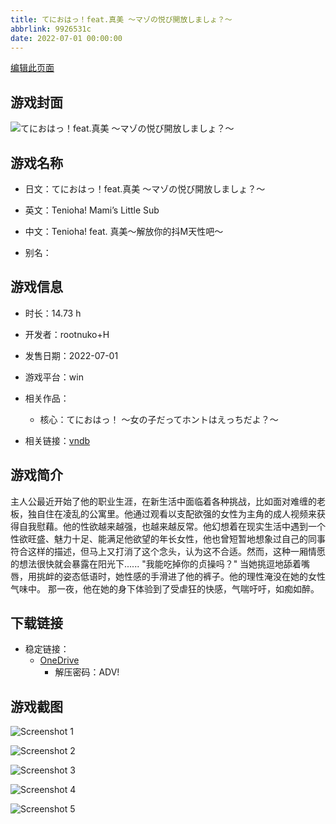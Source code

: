 ```yaml
---
title: てにおはっ！feat.真美 〜マゾの悦び開放しましょ？〜
abbrlink: 9926531c
date: 2022-07-01 00:00:00
---
```

[编辑此页面](https://github.com/ACG-3/ADV3-source/blob/main/source/_posts/games/%E3%81%A6%E3%81%AB%E3%81%8A%E3%81%AF%E3%81%A3%EF%BC%81feat.%E7%9C%9F%E7%BE%8E%20%E3%80%9C%E3%83%9E%E3%82%BE%E3%81%AE%E6%82%A6%E3%81%B3%E9%96%8B%E6%94%BE%E3%81%97%E3%81%BE%E3%81%97%E3%82%87%EF%BC%9F%E3%80%9C.md)

## 游戏封面

![てにおはっ！feat.真美 〜マゾの悦び開放しましょ？〜](https://pan.timero.xyz/d/onedrive/img_lib_001/%E3%81%A6%E3%81%AB%E3%81%8A%E3%81%AF%E3%81%A3%EF%BC%81feat.%E7%9C%9F%E7%BE%8E%20%E3%80%9C%E3%83%9E%E3%82%BE%E3%81%AE%E6%82%A6%E3%81%B3%E9%96%8B%E6%94%BE%E3%81%97%E3%81%BE%E3%81%97%E3%82%87%EF%BC%9F%E3%80%9C_cover.avif)


## 游戏名称

- 日文：てにおはっ！feat.真美 〜マゾの悦び開放しましょ？〜
- 英文：Tenioha! Mami’s Little Sub
- 中文：Tenioha! feat. 真美〜解放你的抖M天性吧〜

- 别名：


## 游戏信息

- 时长：14.73 h
- 开发者：rootnuko+H
- 发售日期：2022-07-01
- 游戏平台：win
- 相关作品：
   - 核心：てにおはっ！ ～女の子だってホントはえっちだよ？～

- 相关链接：[vndb](https://vndb.org/v36246)


## 游戏简介

主人公最近开始了他的职业生涯，在新生活中面临着各种挑战，比如面对难缠的老板，独自住在凌乱的公寓里。他通过观看以支配欲强的女性为主角的成人视频来获得自我慰藉。他的性欲越来越强，也越来越反常。他幻想着在现实生活中遇到一个性欲旺盛、魅力十足、能满足他欲望的年长女性，他也曾短暂地想象过自己的同事符合这样的描述，但马上又打消了这个念头，认为这不合适。然而，这种一厢情愿的想法很快就会暴露在阳光下......
"我能吃掉你的贞操吗？"
当她挑逗地舔着嘴唇，用挑衅的姿态低语时，她性感的手滑进了他的裤子。他的理性淹没在她的女性气味中。
那一夜，他在她的身下体验到了受虐狂的快感，气喘吁吁，如痴如醉。


## 下载链接

- 稳定链接：
    - [OneDrive](https://pan.timero.xyz/onedrive/adv_lib_001/%E3%81%A6%E3%81%AB%E3%81%8A%E3%81%AF%E3%81%A3%EF%BC%81feat.%E7%9C%9F%E7%BE%8E%20%E3%80%9C%E3%83%9E%E3%82%BE%E3%81%AE%E6%82%A6%E3%81%B3%E9%96%8B%E6%94%BE%E3%81%97%E3%81%BE%E3%81%97%E3%82%87%EF%BC%9F%E3%80%9C)
        - 解压密码：ADV!



## 游戏截图


![Screenshot 1](https://pan.timero.xyz/d/onedrive/img_lib_001/%E3%81%A6%E3%81%AB%E3%81%8A%E3%81%AF%E3%81%A3%EF%BC%81feat.%E7%9C%9F%E7%BE%8E%20%E3%80%9C%E3%83%9E%E3%82%BE%E3%81%AE%E6%82%A6%E3%81%B3%E9%96%8B%E6%94%BE%E3%81%97%E3%81%BE%E3%81%97%E3%82%87%EF%BC%9F%E3%80%9C_Screenshot_1.avif)

![Screenshot 2](https://pan.timero.xyz/d/onedrive/img_lib_001/%E3%81%A6%E3%81%AB%E3%81%8A%E3%81%AF%E3%81%A3%EF%BC%81feat.%E7%9C%9F%E7%BE%8E%20%E3%80%9C%E3%83%9E%E3%82%BE%E3%81%AE%E6%82%A6%E3%81%B3%E9%96%8B%E6%94%BE%E3%81%97%E3%81%BE%E3%81%97%E3%82%87%EF%BC%9F%E3%80%9C_Screenshot_2.avif)

![Screenshot 3](https://pan.timero.xyz/d/onedrive/img_lib_001/%E3%81%A6%E3%81%AB%E3%81%8A%E3%81%AF%E3%81%A3%EF%BC%81feat.%E7%9C%9F%E7%BE%8E%20%E3%80%9C%E3%83%9E%E3%82%BE%E3%81%AE%E6%82%A6%E3%81%B3%E9%96%8B%E6%94%BE%E3%81%97%E3%81%BE%E3%81%97%E3%82%87%EF%BC%9F%E3%80%9C_Screenshot_3.avif)

![Screenshot 4](https://pan.timero.xyz/d/onedrive/img_lib_001/%E3%81%A6%E3%81%AB%E3%81%8A%E3%81%AF%E3%81%A3%EF%BC%81feat.%E7%9C%9F%E7%BE%8E%20%E3%80%9C%E3%83%9E%E3%82%BE%E3%81%AE%E6%82%A6%E3%81%B3%E9%96%8B%E6%94%BE%E3%81%97%E3%81%BE%E3%81%97%E3%82%87%EF%BC%9F%E3%80%9C_Screenshot_4.avif)

![Screenshot 5](https://pan.timero.xyz/d/onedrive/img_lib_001/%E3%81%A6%E3%81%AB%E3%81%8A%E3%81%AF%E3%81%A3%EF%BC%81feat.%E7%9C%9F%E7%BE%8E%20%E3%80%9C%E3%83%9E%E3%82%BE%E3%81%AE%E6%82%A6%E3%81%B3%E9%96%8B%E6%94%BE%E3%81%97%E3%81%BE%E3%81%97%E3%82%87%EF%BC%9F%E3%80%9C_Screenshot_5.avif)

